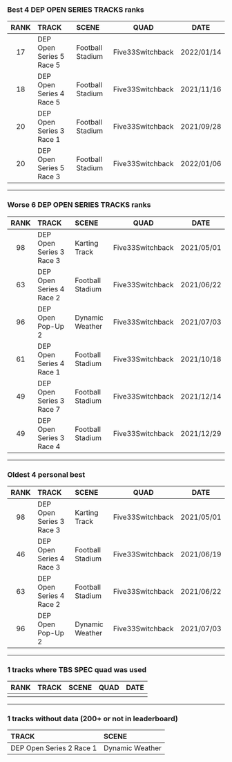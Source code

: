 ### Best 4 DEP OPEN SERIES TRACKS ranks
|RANK|TRACK|SCENE|QUAD|DATE|
|:---:|:---|:---|:---:|:---:|
|17|DEP Open Series 5 Race 5|Football Stadium|Five33Switchback|2022/01/14|
|18|DEP Open Series 4 Race 5|Football Stadium|Five33Switchback|2021/11/16|
|20|DEP Open Series 3 Race 1|Football Stadium|Five33Switchback|2021/09/28|
|20|DEP Open Series 5 Race 3|Football Stadium|Five33Switchback|2022/01/06|
---
### Worse 6 DEP OPEN SERIES TRACKS ranks
|RANK|TRACK|SCENE|QUAD|DATE|
|:---:|:---|:---|:---:|:---:|
|98|DEP Open Series 3 Race 3|Karting Track|Five33Switchback|2021/05/01|
|63|DEP Open Series 4 Race 2|Football Stadium|Five33Switchback|2021/06/22|
|96|DEP Open Pop-Up 2|Dynamic Weather|Five33Switchback|2021/07/03|
|61|DEP Open Series 4 Race 1|Football Stadium|Five33Switchback|2021/10/18|
|49|DEP Open Series 3 Race 7|Football Stadium|Five33Switchback|2021/12/14|
|49|DEP Open Series 3 Race 4|Football Stadium|Five33Switchback|2021/12/29|
---
### Oldest 4 personal best
|RANK|TRACK|SCENE|QUAD|DATE|
|:---:|:---|:---|:---:|:---:|
|98|DEP Open Series 3 Race 3|Karting Track|Five33Switchback|2021/05/01|
|46|DEP Open Series 4 Race 3|Football Stadium|Five33Switchback|2021/06/19|
|63|DEP Open Series 4 Race 2|Football Stadium|Five33Switchback|2021/06/22|
|96|DEP Open Pop-Up 2|Dynamic Weather|Five33Switchback|2021/07/03|
---
### 1 tracks where TBS SPEC quad was used
|RANK|TRACK|SCENE|QUAD|DATE|
|:---:|:---|:---|:---:|:---:|
||||||
---
### 1 tracks without data (200+ or not in leaderboard)
|TRACK|SCENE|
|:---|:---|
|DEP Open Series 2 Race 1|Dynamic Weather|
